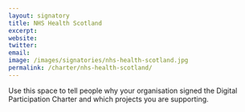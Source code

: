 ```yaml
---
layout: signatory
title: NHS Health Scotland
excerpt: 
website: 
twitter: 
email: 
image: /images/signatories/nhs-health-scotland.jpg
permalink: /charter/nhs-health-scotland/
---
```


Use this space to tell people why your organisation signed the Digital Participation Charter and which projects you are supporting.